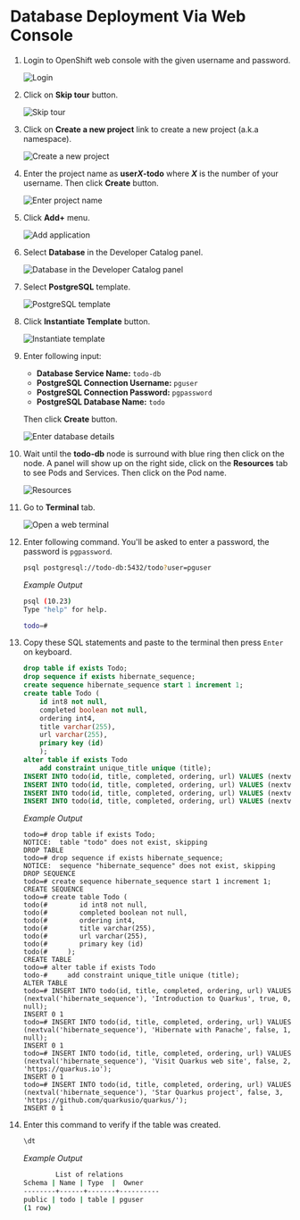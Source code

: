 # Database Deployment Via Web Console

1. Login to OpenShift web console with the given username and password.

   ![Login](images/deploy-00.png)

2. Click on **Skip tour** button.

   ![Skip tour](images/deploy-01.png)

3. Click on **Create a new project** link to create a new project (a.k.a namespace).

   ![Create a new project](images/deploy-02.png)

4. Enter the project name as **user*X*-todo** where ***X*** is the number of your username. Then click **Create** button.

   ![Enter project name](images/deploy-03.png)

5. Click **Add+** menu.

   ![Add application](images/deploy-04.png)

6. Select **Database** in the Developer Catalog panel.

   ![Database in the Developer Catalog panel](images/deploy-05.png)

7. Select **PostgreSQL** template.

   ![PostgreSQL template](images/deploy-06.png)

8. Click **Instantiate Template** button.

   ![Instantiate template](images/deploy-07.png)

9. Enter following input:

   - **Database Service Name:** `todo-db`
   - **PostgreSQL Connection Username:** `pguser`
   - **PostgreSQL Connection Password:** `pgpassword`
   - **PostgreSQL Database Name:** `todo`

   Then click **Create** button.

   ![Enter database details](images/deploy-08.png)

10. Wait until the **todo-db** node is surround with blue ring then click on the node. A panel will show up on the right side, click on the **Resources** tab to see Pods and Services. Then click on the Pod name.

    ![Resources](images/deploy-09.png)

11. Go to **Terminal** tab.

    ![Open a web terminal](images/deploy-20.png)

12. Enter following command. You'll be asked to enter a password, the password is `pgpassword`.

    ```sh
    psql postgresql://todo-db:5432/todo?user=pguser
    ```

    _Example Output_

    ```sh
    psql (10.23)
    Type "help" for help.

    todo=#
    ```

13. Copy these SQL statements and paste to the terminal then press `Enter` on keyboard.

    ```sql
    drop table if exists Todo;
    drop sequence if exists hibernate_sequence;
    create sequence hibernate_sequence start 1 increment 1;
    create table Todo (
        id int8 not null,
        completed boolean not null,
        ordering int4,
        title varchar(255),
        url varchar(255),
        primary key (id)
        );
    alter table if exists Todo
        add constraint unique_title unique (title);
    INSERT INTO todo(id, title, completed, ordering, url) VALUES (nextval('hibernate_sequence'), 'Introduction to Quarkus', true, 0, null);
    INSERT INTO todo(id, title, completed, ordering, url) VALUES (nextval('hibernate_sequence'), 'Hibernate with Panache', false, 1, null);
    INSERT INTO todo(id, title, completed, ordering, url) VALUES (nextval('hibernate_sequence'), 'Visit Quarkus web site', false, 2, 'https://quarkus.io');
    INSERT INTO todo(id, title, completed, ordering, url) VALUES (nextval('hibernate_sequence'), 'Star Quarkus project', false, 3, 'https://github.com/quarkusio/quarkus/');
    ```

    _Example Output_

    ```text
    todo=# drop table if exists Todo;
    NOTICE:  table "todo" does not exist, skipping
    DROP TABLE
    todo=# drop sequence if exists hibernate_sequence;
    NOTICE:  sequence "hibernate_sequence" does not exist, skipping
    DROP SEQUENCE
    todo=# create sequence hibernate_sequence start 1 increment 1;
    CREATE SEQUENCE
    todo=# create table Todo (
    todo(#        id int8 not null,
    todo(#        completed boolean not null,
    todo(#        ordering int4,
    todo(#        title varchar(255),
    todo(#        url varchar(255),
    todo(#        primary key (id)
    todo(#     );
    CREATE TABLE
    todo=# alter table if exists Todo
    todo-#     add constraint unique_title unique (title);
    ALTER TABLE
    todo=# INSERT INTO todo(id, title, completed, ordering, url) VALUES (nextval('hibernate_sequence'), 'Introduction to Quarkus', true, 0, null);
    INSERT 0 1
    todo=# INSERT INTO todo(id, title, completed, ordering, url) VALUES (nextval('hibernate_sequence'), 'Hibernate with Panache', false, 1, null);
    INSERT 0 1
    todo=# INSERT INTO todo(id, title, completed, ordering, url) VALUES (nextval('hibernate_sequence'), 'Visit Quarkus web site', false, 2, 'https://quarkus.io');
    INSERT 0 1
    todo=# INSERT INTO todo(id, title, completed, ordering, url) VALUES (nextval('hibernate_sequence'), 'Star Quarkus project', false, 3, 'https://github.com/quarkusio/quarkus/');
    INSERT 0 1
    ```

14. Enter this command to verify if the table was created.

    ```sh
    \dt
    ```

    *Example Output*

    ```sh
            List of relations
    Schema | Name | Type  |  Owner
    --------+------+-------+----------
    public | todo | table | pguser
    (1 row)
    ```
